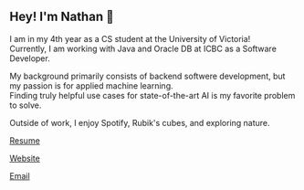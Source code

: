 ## Hey! I'm Nathan 👋

I am in my 4th year as a CS student at the University of Victoria!<br>
Currently, I am working with Java and Oracle DB at ICBC as a Software Developer.

My background primarily consists of backend softwere development, but my passion is for applied machine learning.<br>
Finding truly helpful use cases for state-of-the-art AI is my favorite problem to solve.

Outside of work, I enjoy Spotify, Rubik's cubes, and exploring nature.

[Resume](https://github.com/NathanPannell/NathanPannell/blob/main/Resume.pdf)

[Website](https://nathanpannell.com)

[Email](mailto:contact@nathanpannell.com)
